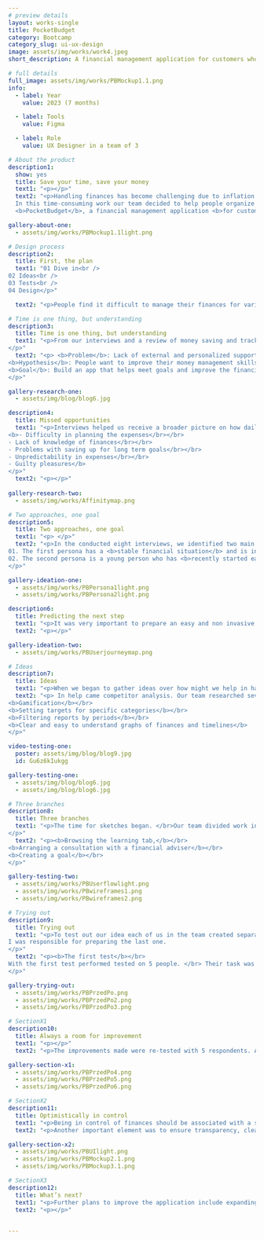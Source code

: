 ```yaml
---
# preview details
layout: works-single
title: PocketBudget
category: Bootcamp
category_slug: ui-ux-design
image: assets/img/works/work4.jpeg
short_description: A financial management application for customers who have difficulty controlling their budget and want to improve it.

# full details
full_image: assets/img/works/PBMockup1.1.png
info:
  - label: Year
    value: 2023 (7 months)

  - label: Tools
    value: Figma

  - label: Role
    value: UX Designer in a team of 3

# About the product
description1:
  show: yes
  title: Save your time, save your money
  text1: "<p></p>"
  text2: "<p>Handling finances has become challenging due to inflation. </br>
  In this time-consuming work our team decided to help people organize their budget better. </br></br>
  <b>PocketBudget</b>, a financial management application <b>for customers who have difficulty controlling their budget and want to improve it.</b> </p>"

gallery-about-one:
  - assets/img/works/PBMockup1.1light.png

# Design process
description2:
  title: First, the plan
  text1: "01 Dive in<br />
02 Ideas<br />
03 Tests<br />
04 Design</p>"

  text2: "<p>People find it difficult to manage their finances for various reasons. </br> Many of them arise from the fact that it’s a time-consuming process and pretty monotonous. </br> Not everyone wants to sit down quietly every month and write down all expenses and incomes in an Excel sheet table. </br></p>"

# Time is one thing, but understanding
description3:
  title: Time is one thing, but understanding
  text1: "<p>From our interviews and a review of money saving and tracking applications, we concluded that people don’t know where to get knowledge from when it comes to better understanding of their finances. </br></br> The applications we analyzed didn’t offer user support, nor did they provide education on this topic. </br></br>This led us to form the basis of our hypothesis.
</p>"
  text2: "<p> <b>Problem</b>: Lack of external and personalized support from financial applications</br></br>
<b>Hypothesis</b>: People want to improve their money management skills and understand money management better.</br></br>
<b>Goal</b>: Build an app that helps meet goals and improve the financial management process while educating the user.
</p>"

gallery-research-one:
  - assets/img/blog/blog6.jpg

description4:
  title: Missed opportunities
  text1: "<p>Interviews helped us receive a broader picture on how daily management of finances looks like.</br> Our main goal was to understand what problems were encountered, what influenced the daily choices and what would help us be more content with our budget.</br></br> The response was strikingly similar from a person to a person. </br> Results of the interviews showed that main cause of dissatisfaction were:</br></br>
<b>- Difficulty in planning the expenses</br></br>
- Lack of knowledge of finances</br></br>
- Problems with saving up for long term goals</br></br>
- Unpredictability in expenses</br></br>
- Guilty pleasures</b>
</p>"
  text2: "<p></p>"
  
gallery-research-two:
  - assets/img/works/Affinitymap.png

# Two approaches, one goal
description5:
  title: Two approaches, one goal
  text1: "<p> </p>"
  text2: "<p>In the conducted eight interviews, we identified two main personas.</br></br>
01. The first persona has a <b>stable financial situation</b> and is interested in <b>optimizing their budget management.</b></br></br>
02. The second persona is a young person who has <b>recently started earning money and has little financial awareness or discipline</b>. However, they are willing to save money regularly.
</p>"

gallery-ideation-one:
  - assets/img/works/PBPersona1light.png
  - assets/img/works/PBPersona2light.png

description6:
  title: Predicting the next step
  text1: "<p>It was very important to prepare an easy and non invasive way to encourage the user to try the new solution for balancing his finances.</br></br> In a User Journey Map our team envisaged a path of app download, setup, use and loyalty. We tried to find the points at which something could go wrong and find optimal solutions such as minimising user control and being able to individualize information in terms of user preferences.</p>"
  text2: "<p></p>"

gallery-ideation-two:
  - assets/img/works/PBUserjourneymap.png

# Ideas
description7:
  title: Ideas
  text1: "<p>When we began to gather ideas over how might we help in having more control over finances we found many new, interesting ideas that would not only create solutions for the analytics of incomes and expenses in the application but also develop the educational and supportive side of it. </p>"
  text2: "<p> In help came competitor analysis. Our team researched seven applications whose main function was to control and analyze expenses.</br> We identified few the most important and useful ideas which help user stay on track such as: </br></br>
<b>Gamification</b></br>
<b>Setting targets for specific categories</b></br>
<b>Filtering reports by periods</b></br>
<b>Clear and easy to understand graphs of finances and timelines</b>
</p>"

video-testing-one:
  poster: assets/img/blog/blog9.jpg
  id: Gu6z6kIukgg

gallery-testing-one:
  - assets/img/blog/blog6.jpg
  - assets/img/blog/blog6.jpg

# Three branches
description8:
  title: Three branches
  text1: "<p>The time for sketches began. </br>Our team divided work into three key branches of solutions for the user. With that we created the main user flow, including registration, configuration and entry of basic parameters and most importantly, three main paths as means to provide a broad horizon for the user in strengthening his knowledge and control over finances:
</p>"
  text2: "<p><b>Browsing the learning tab,</b></br>
<b>Arranging a consultation with a financial adviser</b></br>
<b>Creating a goal</b></br>
</p>"

gallery-testing-two:
  - assets/img/works/PBUserflowlight.png
  - assets/img/works/PBwireframes1.png
  - assets/img/works/PBwireframes2.png

# Trying out
description9:
  title: Trying out
  text1: "<p>To test out our idea each of us in the team created separate wireframes for the three main functionalities: browsing through education tab, making an appointment with financial consultant and creating a goal.</br></br>
I was responsible for preparing the last one.
</p>"
  text2: "<p><b>The first test</b></br>
With the first test performed tested on 5 people. </br> Their task was to:</br></br> <b>1. Make an appointment with a financial consultant</br></br> 2. Browse the knowledge tab and take a quiz </br></br> 3. Create a saving up goal.</b></br></br> During the test many issues emerged that were not clear to the users, they gave us many ideas and solutions. Many of these were duplicated and gave us ideas for improvements.
</p>"

gallery-trying-out:
  - assets/img/works/PBPrzedPo.png 
  - assets/img/works/PBPrzedPo2.png 
  - assets/img/works/PBPrzedPo3.png

# SectionX1
description10:
  title: Always a room for improvement
  text1: "<p></p>"
  text2: "<p>The improvements made were re-tested with 5 respondents. After the second round of testing, we prepared a short list of suggested changes, including the addition of personalised advice and the creation of a new slider when creating a saving target and setting its time.</p>"

gallery-section-x1:
  - assets/img/works/PBPrzedPo4.png
  - assets/img/works/PBPrzedPo5.png
  - assets/img/works/PBPrzedPo6.png

# SectionX2
description11:
  title: Optimistically in control 
  text1: "<p>Being in control of finances should be associated with a strong but optimistic approach. We wanted PocketBudget to create a sense of both independence and trust, help.</p>"
  text2: "<p>Another important element was to ensure transparency, cleanliness and a modernist look for easy day-to-day financial management.</p>"

gallery-section-x2:
  - assets/img/works/PBUIlight.png
  - assets/img/works/PBMockup2.1.png
  - assets/img/works/PBMockup3.1.png

# SectionX3
description12:
  title: What’s next?
  text1: "<p>Further plans to improve the application include expanding the package of long-term plans to include family members or friends, further developing the avatar function using AI and enriching the tab with educational content.</p>"
  text2: "<p></p>"

    
---
```

